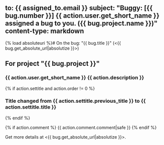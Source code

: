 to: {{ assigned_to.email }}
subject: "Buggy: [{{ bug.number }}] {{ action.user.get_short_name }} assigned a bug to you. ({{ bug.project.name }})"
content-type: markdown
---
{% load absoluteuri %}# On the bug: "{{ bug.title }}" (<{{ bug.get_absolute_url|absolutize }}>)

## For project "{{ bug.project }}"

### {{ action.user.get_short_name }} {{ action.description }}
{% if action.settitle and action.order != 0 %}
### Title changed from **{{ action.settitle.previous_title }}** to **{{ action.settitle.title }}**
{% endif %}

{% if action.comment %}
{{ action.comment.comment|safe }}
{% endif %}

Get more details at <{{ bug.get_absolute_url|absolutize }}>.
